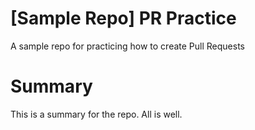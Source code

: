 # [Sample Repo] PR Practice
A sample repo for practicing how to create Pull Requests

# Summary
This is a summary for the repo. All is well.
